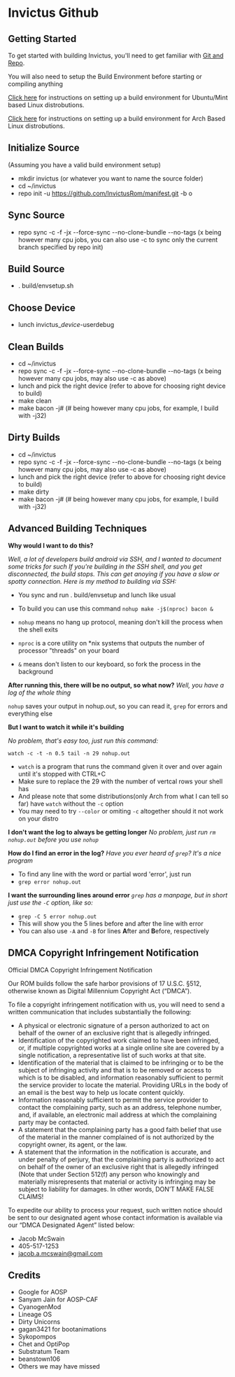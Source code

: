 Invictus Github
====================

Getting Started
---------------

To get started with building Invictus, you'll need to get
familiar with [Git and Repo](http://source.android.com/source/using-repo.html).

You will also need to setup the Build Environment before starting or compiling anything

[Click here](https://github.com/REV3NT3CH/guides/blob/master/Build_Environment_Setup_Guide_UbuntuBased.mkdn) for instructions on setting up a build environment for Ubuntu/Mint based Linux distrobutions.

[Click here](https://github.com/REV3NT3CH/guides/blob/master/Build_Environment_Setup_Guide_ArchBased.mkdn) for instructions on setting up a build environment for Arch Based Linux distrobutions.

Initialize Source
--------------------
(Assuming you have a valid build environment setup)
- mkdir invictus (or whatever you want to name the source folder)
- cd ~/invictus
- repo init -u https://github.com/InvictusRom/manifest.git -b o

Sync Source
--------------------
- repo sync -c -f -jx --force-sync --no-clone-bundle --no-tags (x being however many cpu jobs, you can also use -c to sync only the current branch specified by repo init)

Build Source
--------------------
- . build/envsetup.sh

Choose Device
--------------------
- lunch invictus_*device*-userdebug

Clean Builds
--------------------
- cd ~/invictus
- repo sync -c -f -jx --force-sync --no-clone-bundle --no-tags (x being however many cpu jobs, may also use -c as above)
- lunch and pick the right device (refer to above for choosing right device to build)
- make clean
- make bacon -j# (# being however many cpu jobs, for example, I build with -j32)

Dirty Builds
--------------------
- cd ~/invictus
- repo sync -c -f -jx --force-sync --no-clone-bundle --no-tags (x being however many cpu jobs, may also use -c as above)
- lunch and pick the right device (refer to above for choosing right device to build)
- make dirty
- make bacon -j# (# being however many cpu jobs, for example, I build with -j32)

Advanced Building Techniques
--------------------
**Why would I want to do this?**

*Well, a lot of developers build android via SSH, and I wanted to document some tricks for such*
*If you're building in the SSH shell, and you get disconnected, the build stops. This can get*
*anoying if you have a slow or spotty connection. Here is my method to building via SSH:*

- You sync and run . build/envsetup and lunch like usual
- To build you can use this command `nohup make -j$(nproc) bacon &`

- `nohup` means no hang up protocol, meaning don't kill the process when the shell exits
- `nproc` is a core utility on *nix systems that outputs the number of processor "threads" on your board

- `&` means don't listen to our keyboard, so fork the process in the background

**After running this, there will be no output, so what now?**
*Well, you have a log of the whole thing*

`nohup` saves your output in nohup.out, so you can read it, `grep` for errors and everything else

**But I want to watch it while it's building**

*No problem, that's easy too, just run this command:*

`watch -c -t -n 0.5 tail -n 29 nohup.out`
- `watch` is a program that runs the command given it over and over again until it's stopped with CTRL+C
- Make sure to replace the 29 with the number of vertcal rows your shell has
- And please note that some distributions(only Arch from what I can tell so far) have `watch` without the `-c` option
- You may need to try `--color` or omiting `-c` altogether should it not work on your distro 

**I don't want the log to always be getting longer**
*No problem, just run `rm nohup.out` before you use `nohup`*

**How do I find an error in the log?**
*Have you ever heard of `grep`? It's a nice program*
- To find any line with the word or partial word 'error', just run
- `grep error nohup.out`

**I want the surrounding lines around error**
*`grep` has a manpage, but in short just use the `-C` option, like so:*
- `grep -C 5 error nohup.out`
- This will show you the 5 lines before and after the line with error
- You can also use `-A` and `-B` for lines **A**fter and **B**efore, respectively

DMCA Copyright Infringement Notification
--------------------
Official DMCA Copyright Infringement Notification

Our ROM builds follow the safe harbor provisions of 17 U.S.C. §512, otherwise known as Digital Millennium Copyright Act (“DMCA”).

To file a copyright infringement notification with us, you will need to send a written communication that includes substantially the following:

- A physical or electronic signature of a person authorized to act on behalf of the owner of an exclusive right that is allegedly infringed.
- Identification of the copyrighted work claimed to have been infringed, or, if multiple copyrighted works at a single online site are covered by a single notification, a representative list of such works at that site.
- Identification of the material that is claimed to be infringing or to be the subject of infringing activity and that is to be removed or access to which is to be disabled, and information reasonably sufficient to permit the service provider to locate the material. Providing URLs in the body of an email is the best way to help us locate content quickly.
- Information reasonably sufficient to permit the service provider to contact the complaining party, such as an address, telephone number, and, if available, an electronic mail address at which the complaining party may be contacted.
- A statement that the complaining party has a good faith belief that use of the material in the manner complained of is not authorized by the copyright owner, its agent, or the law.
- A statement that the information in the notification is accurate, and under penalty of perjury, that the complaining party is authorized to act on behalf of the owner of an exclusive right that is allegedly infringed (Note that under Section 512(f) any person who knowingly and materially misrepresents that material or activity is infringing may be subject to liability for damages. In other words, DON’T MAKE FALSE CLAIMS!

To expedite our ability to process your request, such written notice should be sent to our designated agent whose contact information is available via our “DMCA Designated Agent” listed below:

- Jacob McSwain
- 405-517-1253
- jacob.a.mcswain@gmail.com

Credits
--------------------
- Google for AOSP
- Sanyam Jain for AOSP-CAF
- CyanogenMod
- Lineage OS
- Dirty Unicorns
- gagan3421 for bootanimations
- Sykopompos
- Chet and OptiPop
- Substratum Team
- beanstown106
- Others we may have missed
